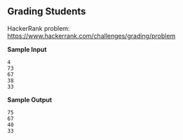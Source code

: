 ## Grading Students

HackerRank problem: https://www.hackerrank.com/challenges/grading/problem

**Sample Input**

```
4
73
67
38
33
```

**Sample Output**

```
75
67
40
33
```